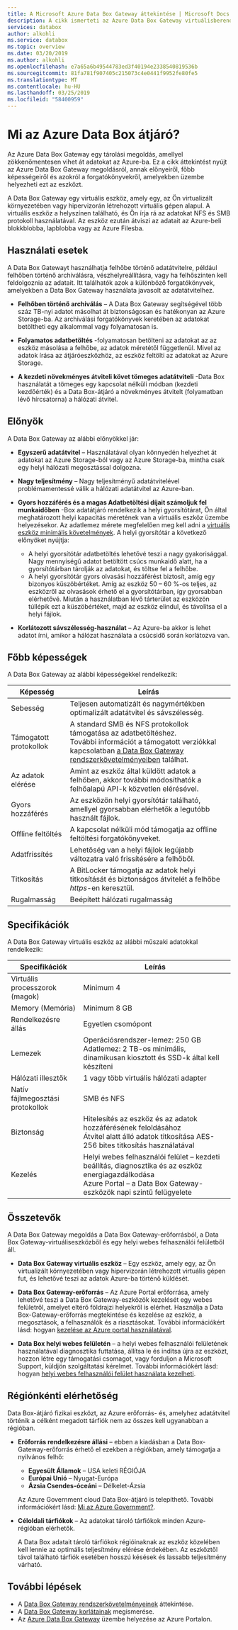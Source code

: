 ```yaml
---
title: A Microsoft Azure Data Box Gateway áttekintése | Microsoft Docs
description: A cikk ismerteti az Azure Data Box Gateway virtuálisberendezés-tároló megoldást, amellyel adatokat vihet át az Azure-ba
services: databox
author: alkohli
ms.service: databox
ms.topic: overview
ms.date: 03/20/2019
ms.author: alkohli
ms.openlocfilehash: e7a65a6b49544783ed3f40194e2338540819536b
ms.sourcegitcommit: 81fa781f907405c215073c4e0441f9952fe80fe5
ms.translationtype: MT
ms.contentlocale: hu-HU
ms.lasthandoff: 03/25/2019
ms.locfileid: "58400959"
---
```

# <a name="what-is-azure-data-box-gateway"></a>Mi az Azure Data Box átjáró?

Az Azure Data Box Gateway egy tárolási megoldás, amellyel zökkenőmentesen vihet át adatokat az Azure-ba. Ez a cikk áttekintést nyújt az Azure Data Box Gateway megoldásról, annak előnyeiről, főbb képességeiről és azokról a forgatókönyvekről, amelyekben üzembe helyezheti ezt az eszközt.

A Data Box Gateway egy virtuális eszköz, amely egy, az Ön virtualizált környezetében vagy hipervizorán létrehozott virtuális gépen alapul. A virtuális eszköz a helyszínen található, és Ön írja rá az adatokat NFS és SMB protokoll használatával. Az eszköz ezután átviszi az adatait az Azure-beli blokkblobba, lapblobba vagy az Azure Filesba.

## <a name="use-cases"></a>Használati esetek

A Data Box Gatewayt használhatja felhőbe történő adatátvitelre, például felhőben történő archiválásra, vészhelyreállításra, vagy ha felhőszinten kell feldolgoznia az adatait. Itt találhatók azok a különböző forgatókönyvek, amelyekben a Data Box Gateway használata javasolt az adatátvitelhez.

- **Felhőben történő archiválás** – A Data Box Gateway segítségével több száz TB-nyi adatot másolhat át biztonságosan és hatékonyan az Azure Storage-ba. Az archiválási forgatókönyvek keretében az adatokat betöltheti egy alkalommal vagy folyamatosan is.

- **Folyamatos adatbetöltés** -folyamatosan betölteni az adatokat az az eszköz másolása a felhőbe, az adatok méretétől függetlenül. Mivel az adatok írása az átjáróeszközhöz, az eszköz feltölti az adatokat az Azure Storage.  

- **A kezdeti növekményes átviteli követ tömeges adatátviteli** -Data Box használatát a tömeges egy kapcsolat nélküli módban (kezdeti kezdőérték) és a Data Box-átjáró a növekményes átvitelt (folyamatban lévő hírcsatorna) a hálózati átvitel.

## <a name="benefits"></a>Előnyök

A Data Box Gateway az alábbi előnyökkel jár:

- **Egyszerű adatátvitel** – Használatával olyan könnyedén helyezhet át adatokat az Azure Storage-ból vagy az Azure Storage-ba, mintha csak egy helyi hálózati megosztással dolgozna.  
- **Nagy teljesítmény** – Nagy teljesítményű adatátvitelével problémamentessé válik a hálózati adatátvitel az Azure-ban.
- **Gyors hozzáférés és a magas Adatbetöltési díjait számoljuk fel munkaidőben** -Box adatátjáró rendelkezik a helyi gyorsítótárat, Ön által meghatározott helyi kapacitás méretének van a virtuális eszköz üzembe helyezésekor. Az adatlemez mérete megfelelően meg kell adni a [virtuális eszköz minimális követelmények](data-box-gateway-system-requirements.md#specifications-for-the-virtual-device). A helyi gyorsítótár a következő előnyöket nyújtja:
    - A helyi gyorsítótár adatbetöltés lehetővé teszi a nagy gyakorisággal. Nagy mennyiségű adatot betöltött csúcs munkaidő alatt, ha a gyorsítótárban tárolják az adatokat, és töltse fel a felhőbe.
    - A helyi gyorsítótár gyors olvasási hozzáférést biztosít, amíg egy bizonyos küszöbértéket. Amíg az eszköz 50 – 60 %-os teljes, az eszközről az olvasások érhető el a gyorsítótárban, így gyorsabban elérhetővé. Miután a használatban lévő tárterület az eszközön túllépik ezt a küszöbértéket, majd az eszköz elindul, és távolítsa el a helyi fájlok.
 
- **Korlátozott sávszélesség-használat** – Az Azure-ba akkor is lehet adatot írni, amikor a hálózat használata a csúcsidő során korlátozva van.  

## <a name="key-capabilities"></a>Főbb képességek

A Data Box Gateway az alábbi képességekkel rendelkezik:

|Képesség |Leírás  |
|---------|---------|
|Sebesség     | Teljesen automatizált és nagymértékben optimalizált adatátvitel és sávszélesség.|
|Támogatott protokollok     | A standard SMB és NFS protokollok támogatása az adatbetöltéshez. <br> További információt a támogatott verziókkal kapcsolatban [a Data Box Gateway rendszerkövetelményeiben](data-box-gateway-system-requirements.md) találhat.|
|Az adatok elérése     | Amint az eszköz által küldött adatok a felhőben, akkor további módosíthatók a felhőalapú API-k közvetlen elérésével.|
|Gyors hozzáférés     | Az eszközön helyi gyorsítótár található, amellyel gyorsabban elérhetők a legutóbb használt fájlok.|
|Offline feltöltés     | A kapcsolat nélküli mód támogatja az offline feltöltési forgatókönyveket.|
|Adatfrissítés     | Lehetőség van a helyi fájlok legújabb változatra való frissítésére a felhőből.|
|Titkosítás    | A BitLocker támogatja az adatok helyi titkosítását és biztonságos átvitelét a felhőbe *https*-en keresztül.       |
|Rugalmasság     | Beépített hálózati rugalmasság        |


## <a name="specifications"></a>Specifikációk

A Data Box Gateway virtuális eszköz az alábbi műszaki adatokkal rendelkezik:

| Specifikációk                                          | Leírás              |
|---------------------------------------------------------|--------------------------|
| Virtuális processzorok (magok)   | Minimum 4 |
| Memory (Memória)  |Minimum 8 GB|
| Rendelkezésre állás|Egyetlen csomópont|
| Lemezek|Operációsrendszer-lemez: 250 GB <br> Adatlemez: 2 TB-os minimális, dinamikusan kiosztott és SSD-k által kell készíteni|
| Hálózati illesztők |1 vagy több virtuális hálózati adapter|
| Natív fájlmegosztási protokollok|SMB és NFS  |
| Biztonság|Hitelesítés az eszköz és az adatok hozzáférésének feloldásához <br> Átvitel alatt álló adatok titkosítása AES-256 bites titkosítás használatával|
| Kezelés|Helyi webes felhasználói felület – kezdeti beállítás, diagnosztika és az eszköz energiagazdálkodása <br> Azure Portal – a Data Box Gateway-eszközök napi szintű felügyelete       |

## <a name="components"></a>Összetevők

A Data Box Gateway megoldás a Data Box Gateway-erőforrásból, a Data Box Gateway-virtuáliseszközből és egy helyi webes felhasználói felületből áll.

- **Data Box Gateway virtuális eszköz** – Egy eszköz, amely egy, az Ön virtualizált környezetében vagy hipervizorán létrehozott virtuális gépen fut, és lehetővé teszi az adatok Azure-ba történő küldését.
    
- **Data Box Gateway-erőforrás** – Az Azure Portal erőforrása, amely lehetővé teszi a Data Box Gateway-eszközök kezelését egy webes felületről, amelyet eltérő földrajzi helyekről is elérhet. Használja a Data Box-Gateway-erőforrás megtekintése és kezelése az eszköz, a megosztások, a felhasználók és a riasztásokat. További információkért lásd: hogyan [kezelése az Azure portal használatával](data-box-gateway-manage-shares.md).

- **Data Box helyi webes felületén** – a helyi webes felhasználói felületének használatával diagnosztika futtatása, állítsa le és indítsa újra az eszközt, hozzon létre egy támogatási csomagot, vagy forduljon a Microsoft Support, küldjön szolgáltatási kérelmet. További információkért lásd: hogyan [helyi webes felhasználói felület használata kezelheti](data-box-gateway-manage-access-power-connectivity-mode.md).

## <a name="region-availability"></a>Régiónkénti elérhetőség

Data Box-átjáró fizikai eszközt, az Azure erőforrás- és, amelyhez adatátvitel történik a célként megadott tárfiók nem az összes kell ugyanabban a régióban.

- **Erőforrás rendelkezésre állási** – ebben a kiadásban a Data Box-Gateway-erőforrás érhető el ezekben a régiókban, amely támogatja a nyilvános felhő:
    - **Egyesült Államok** – USA keleti RÉGIÓJA
    - **Európai Unió** – Nyugat-Európa
    - **Ázsia Csendes-óceáni** – Délkelet-Ázsia

    Az Azure Government cloud Data Box-átjáró is telepíthető. További információkért lásd: [Mi az Azure Government?](https://docs.microsoft.com/azure/azure-government/documentation-government-welcome).

- **Céloldali tárfiókok** – Az adatokat tároló tárfiókok minden Azure-régióban elérhetők.

    A Data Box adatait tároló tárfiókok régióinaknak az eszköz közelében kell lennie az optimális teljesítmény elérése érdekében. Az eszköztől távol található tárfiók esetében hosszú késések és lassabb teljesítmény várható.


## <a name="next-steps"></a>További lépések

- A [Data Box Gateway rendszerkövetelményeinek](data-box-gateway-system-requirements.md) áttekintése.
- A [Data Box Gateway korlátainak](data-box-gateway-limits.md) megismerése.
- Az [Azure Data Box Gateway](data-box-gateway-deploy-prep.md) üzembe helyezése az Azure Portalon.

